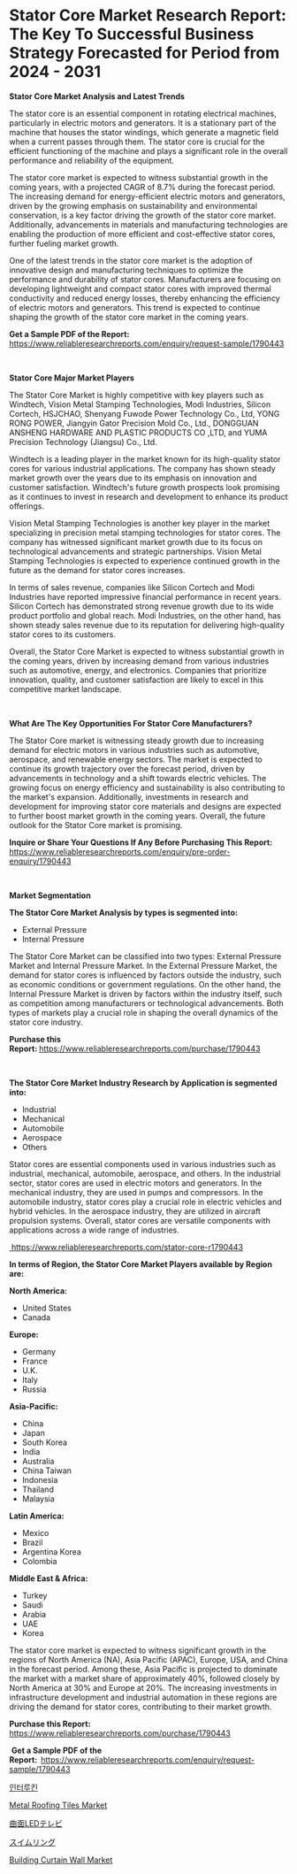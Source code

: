 <p><h1>Stator Core Market Research Report: The Key To Successful Business Strategy Forecasted for Period from 2024 - 2031</h1></p><p><strong>Stator Core Market Analysis and Latest Trends</strong></p>
<p><p>The stator core is an essential component in rotating electrical machines, particularly in electric motors and generators. It is a stationary part of the machine that houses the stator windings, which generate a magnetic field when a current passes through them. The stator core is crucial for the efficient functioning of the machine and plays a significant role in the overall performance and reliability of the equipment.</p><p>The stator core market is expected to witness substantial growth in the coming years, with a projected CAGR of 8.7% during the forecast period. The increasing demand for energy-efficient electric motors and generators, driven by the growing emphasis on sustainability and environmental conservation, is a key factor driving the growth of the stator core market. Additionally, advancements in materials and manufacturing technologies are enabling the production of more efficient and cost-effective stator cores, further fueling market growth.</p><p>One of the latest trends in the stator core market is the adoption of innovative design and manufacturing techniques to optimize the performance and durability of stator cores. Manufacturers are focusing on developing lightweight and compact stator cores with improved thermal conductivity and reduced energy losses, thereby enhancing the efficiency of electric motors and generators. This trend is expected to continue shaping the growth of the stator core market in the coming years.</p></p>
<p><strong>Get a Sample PDF of the Report:&nbsp;</strong> <a href="https://www.reliableresearchreports.com/enquiry/request-sample/1790443">https://www.reliableresearchreports.com/enquiry/request-sample/1790443</a></p>
<p>&nbsp;</p>
<p><strong>Stator Core Major Market Players</strong></p>
<p><p>The Stator Core Market is highly competitive with key players such as Windtech, Vision Metal Stamping Technologies, Modi Industries, Silicon Cortech, HSJCHAO, Shenyang Fuwode Power Technology Co., Ltd, YONG RONG POWER, Jiangyin Gator Precision Mold Co., Ltd., DONGGUAN ANSHENG HARDWARE AND PLASTIC PRODUCTS CO ,LTD, and YUMA Precision Technology (Jiangsu) Co., Ltd.</p><p>Windtech is a leading player in the market known for its high-quality stator cores for various industrial applications. The company has shown steady market growth over the years due to its emphasis on innovation and customer satisfaction. Windtech's future growth prospects look promising as it continues to invest in research and development to enhance its product offerings.</p><p>Vision Metal Stamping Technologies is another key player in the market specializing in precision metal stamping technologies for stator cores. The company has witnessed significant market growth due to its focus on technological advancements and strategic partnerships. Vision Metal Stamping Technologies is expected to experience continued growth in the future as the demand for stator cores increases.</p><p>In terms of sales revenue, companies like Silicon Cortech and Modi Industries have reported impressive financial performance in recent years. Silicon Cortech has demonstrated strong revenue growth due to its wide product portfolio and global reach. Modi Industries, on the other hand, has shown steady sales revenue due to its reputation for delivering high-quality stator cores to its customers.</p><p>Overall, the Stator Core Market is expected to witness substantial growth in the coming years, driven by increasing demand from various industries such as automotive, energy, and electronics. Companies that prioritize innovation, quality, and customer satisfaction are likely to excel in this competitive market landscape.</p></p>
<p>&nbsp;</p>
<p><strong>What Are The Key Opportunities For Stator Core Manufacturers?</strong></p>
<p><p>The Stator Core market is witnessing steady growth due to increasing demand for electric motors in various industries such as automotive, aerospace, and renewable energy sectors. The market is expected to continue its growth trajectory over the forecast period, driven by advancements in technology and a shift towards electric vehicles. The growing focus on energy efficiency and sustainability is also contributing to the market's expansion. Additionally, investments in research and development for improving stator core materials and designs are expected to further boost market growth in the coming years. Overall, the future outlook for the Stator Core market is promising.</p></p>
<p><strong>Inquire or Share Your Questions If Any Before Purchasing This Report:</strong> <a href="https://www.reliableresearchreports.com/enquiry/pre-order-enquiry/1790443">https://www.reliableresearchreports.com/enquiry/pre-order-enquiry/1790443</a></p>
<p>&nbsp;</p>
<p><strong>Market Segmentation</strong></p>
<p><strong>The Stator Core Market Analysis by types is segmented into:</strong></p>
<p><ul><li>External Pressure</li><li>Internal Pressure</li></ul></p>
<p><p>The Stator Core Market can be classified into two types: External Pressure Market and Internal Pressure Market. In the External Pressure Market, the demand for stator cores is influenced by factors outside the industry, such as economic conditions or government regulations. On the other hand, the Internal Pressure Market is driven by factors within the industry itself, such as competition among manufacturers or technological advancements. Both types of markets play a crucial role in shaping the overall dynamics of the stator core industry.</p></p>
<p><strong>Purchase this Report:&nbsp;</strong><a href="https://www.reliableresearchreports.com/purchase/1790443">https://www.reliableresearchreports.com/purchase/1790443</a></p>
<p>&nbsp;</p>
<p><strong>The Stator Core Market Industry Research by Application is segmented into:</strong></p>
<p><ul><li>Industrial</li><li>Mechanical</li><li>Automobile</li><li>Aerospace</li><li>Others</li></ul></p>
<p><p>Stator cores are essential components used in various industries such as industrial, mechanical, automobile, aerospace, and others. In the industrial sector, stator cores are used in electric motors and generators. In the mechanical industry, they are used in pumps and compressors. In the automobile industry, stator cores play a crucial role in electric vehicles and hybrid vehicles. In the aerospace industry, they are utilized in aircraft propulsion systems. Overall, stator cores are versatile components with applications across a wide range of industries.</p></p>
<p><a href="https://www.reliableresearchreports.com/stator-core-r1790443">&nbsp;https://www.reliableresearchreports.com/stator-core-r1790443</a></p>
<p><strong>In terms of Region, the Stator Core Market Players available by Region are:</strong></p>
<p>
    <p> <strong> North America: </strong>
        <ul>
            <li>United States</li>
            <li>Canada</li>
        </ul>
        </p> 
    <p> <strong> Europe: </strong>
        <ul>
            <li>Germany</li>
            <li>France</li>
            <li>U.K.</li>
            <li>Italy</li>
            <li>Russia</li>
        </ul>
        </p> 
    <p> <strong> Asia-Pacific: </strong>
        <ul>
            <li>China</li>
            <li>Japan</li>
            <li>South Korea</li>
            <li>India</li>
            <li>Australia</li>
            <li>China Taiwan</li>
            <li>Indonesia</li>
            <li>Thailand</li>
            <li>Malaysia</li>
        </ul>
        </p> 
    <p> <strong> Latin America: </strong>
        <ul>
            <li>Mexico</li>
            <li>Brazil</li>
            <li>Argentina Korea</li>
            <li>Colombia</li>
        </ul>
        </p> 
    <p> <strong> Middle East & Africa: </strong>
        <ul>
            <li>Turkey</li>
            <li>Saudi</li>
            <li>Arabia</li>
            <li>UAE</li>
            <li>Korea</li>
        </ul>
    </p>
    </p>
<p><p>The stator core market is expected to witness significant growth in the regions of North America (NA), Asia Pacific (APAC), Europe, USA, and China in the forecast period. Among these, Asia Pacific is projected to dominate the market with a market share of approximately 40%, followed closely by North America at 30% and Europe at 20%. The increasing investments in infrastructure development and industrial automation in these regions are driving the demand for stator cores, contributing to their market growth.</p></p>
<p><strong>Purchase this Report: </strong><a href="https://www.reliableresearchreports.com/purchase/1790443">https://www.reliableresearchreports.com/purchase/1790443</a></p>
<p>&nbsp;<strong>Get a Sample PDF of the Report:&nbsp;&nbsp;</strong><a href="https://www.reliableresearchreports.com/enquiry/request-sample/1790443">https://www.reliableresearchreports.com/enquiry/request-sample/1790443</a></p>
<p><strong></strong></p>
<p><p><a href="https://github.com/nuekbpymrrz5/Market-Research-Report-List-1/blob/main/691048729308.md">인터루킨</a></p><p><a href="https://issuu.com/reportprime-2/docs/metal-roofing-tiles-market-size-2030.pptx">Metal Roofing Tiles Market</a></p><p><a href="https://github.com/hilmi-2a/Market-Research-Report-List-1/blob/main/625485332054.md">曲面LEDテレビ</a></p><p><a href="https://github.com/jkjreqjscoxx7/Market-Research-Report-List-1/blob/main/566538032053.md">スイムリング</a></p><p><a href="https://issuu.com/reportprime-2/docs/building-curtain-wall-market-size-2030.pptx">Building Curtain Wall Market</a></p></p>